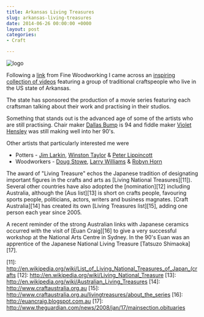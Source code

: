 ```yaml
---
title: Arkansas Living Treasures
slug: arkansas-living-treasures
date: 2014-06-26 00:00:00 +0000
layout: post
categories: 
- Craft

---
```


<img alt="logo" src="https://media.publit.io/file/arkansas-made-logo-400.png">

Following a [link][1] from Fine Woodworking I came across an [inspiring collection of videos][2] featuring a group of traditional craftspeople who live in the US state of Arkansas.
<!--read_more-->
The state has sponsored the production of a movie series featuring each craftsman talking about their work and practising in their studios. 

Something that stands out is the advanced age of some of the artists who are still practising. Chair maker [Dallas Bump][3] is 94 and fiddle maker [Violet Hensley][4] was still making well into her 90's.

Other artists that particularly interested me were

* Potters - [Jim Larkin][5], [Winston Taylor][6] &amp; [Peter Lippincott][7]
* Woodworkers - [Doug Stowe][8], [Larry Williams][9] &amp; [Robyn Horn][10]

The award of "Living Treasure" echos the Japanese tradition of designating important figures in the crafts and arts as [Living National Treasures][11]). Several other countries have also adopted the [nomination][12] including Australia, although the [Aus list][13] is short on crafts people, favouring sports people, politicians, actors, writers and business magnates. [Craft Australia][14] has created its own [Living Treasures list][15], adding one person each year since 2005.

A recent reminder of the strong Australian links with Japanese ceramics occurred with the visit of [Euan Craig][16] to give a very successful workshop at the National Arts Centre in Sydney. In the 90's Euan was an apprentice of the Japanese National Living Treasure [Tatsuzo Shimaoka][17].

[1]:	http://www.finewoodworking.com/item/112983/watch-a-short-film-about-box-maker-doug-stowe
[2]:	http://www.historicarkansas.org/Collections-and-Research/arkansas-living-treasure-film-project
[3]:	http://www.historicarkansas.org/alt-film-project/dallas-bump/
[4]:	http://www.historicarkansas.org/alt-film-project/violet-hensley/
[5]:	http://www.historicarkansas.org/alt-film-project/jim-larkin/
[6]:	http://www.historicarkansas.org/alt-film-project/winston-taylor/
[7]:	http://www.historicarkansas.org/alt-film-project/peter-lippincott/
[8]:	http://www.historicarkansas.org/alt-film-project/doug-stowe/
[9]:	http://www.historicarkansas.org/alt-film-project/larry-williams/
[10]:	http://www.historicarkansas.org/alt-film-project/robyn-horn/
[11]:	http://en.wikipedia.org/wiki/List_of_Living_National_Treasures_of_Japan_(crafts
[12]:	http://en.wikipedia.org/wiki/Living_National_Treasure
[13]:	http://en.wikipedia.org/wiki/Australian_Living_Treasures
[14]:	http://www.craftaustralia.org.au
[15]:	http://www.craftaustralia.org.au/livingtreasures/about_the_series
[16]:	http://euancraig.blogspot.com.au
[17]:	http://www.theguardian.com/news/2008/jan/17/mainsection.obituaries

